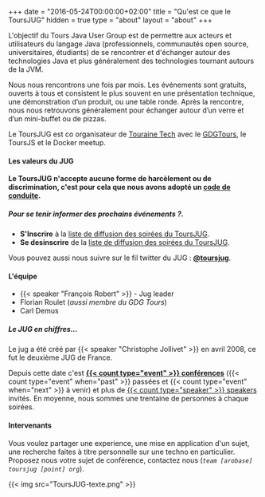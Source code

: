 +++
    date = "2016-05-24T00:00:00+02:00" 
    title = "Qu'est ce que le ToursJUG" 
    hidden = true 
    type = "about" 
    layout = "about" 
+++


L'objectif du Tours Java User Group est de permettre aux acteurs et utilisateurs du langage Java (professionnels, communautés open source, universitaires, étudiants) de se rencontrer et d'échanger autour des technologies Java et plus généralement des technologies tournant autours de la JVM.

<!--more-->

Nous nous rencontrons une fois par mois.
Les événements sont gratuits, ouverts à tous et consistent le plus souvent en une présentation technique, une démonstration d’un produit, ou une table ronde.
Après la rencontre, nous nous retrouvons généralement pour échanger autour d’un verre et d’un mini-buffet ou de pizzas.

Le ToursJUG est co organisateur de [Touraine Tech](https://touraine.tech/) avec le [GDGTours](https://twitter.com/gdgtours), le ToursJS et le Docker meetup.

#### Les valeurs du JUG

**Le ToursJUG n'accepte aucune forme de harcèlement ou de discrimination, c'est pour cela que nous avons adopté un [code de conduite](/coc).**

##### Pour se tenir informer des prochains événements ?.

* **S'Inscrire** à la [liste de diffusion des soirées du ToursJUG](https://my.sendinblue.com/users/subscribe/js_id/32zm5/id/4).
* **Se desinscrire** de la [liste de diffusion des soirées du ToursJUG](https://my.sendinblue.com/users/unsubscribe/js_id/32zm5/id/5).

Vous pouvez aussi nous suivre sur le fil twitter du JUG : **[@toursjug](https://twitter.com/toursjug)**.

#### L'équipe

* {{< speaker "François Robert" >}} - Jug leader
* Florian Roulet (*aussi membre du GDG Tours*)
* Carl Demus


##### Le JUG en chiffres...

Le jug a été créé par {{< speaker "Christophe Jollivet" >}} en avril 2008, ce fut le deuxième JUG de France.

Depuis cette date c'est **[{{< count type="event" >}} conférences](/event)** ({{< count type="event" when="past" >}} passées et {{< count type="event" when="next" >}} à venir) et plus de [{{< count type="speaker" >}} speakers](/speaker) invités.
En moyenne, nous sommes une trentaine de personnes à chaque soirées.

#### Intervenants

Vous voulez partager une experience, une mise en application d'un sujet, une recherche faites à titre personnelle sur une techno en particulier.
Proposez nous votre sujet de conférence, contactez nous (*`team [arobase] toursjug [point] org`*).

{{< img src="ToursJUG-texte.png" >}}
